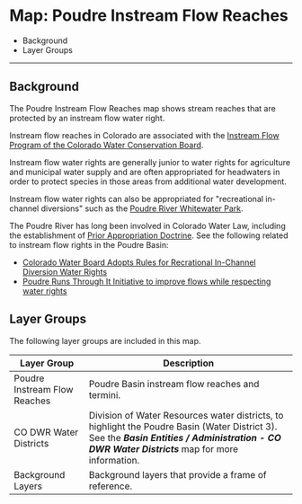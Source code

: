 # Map: Poudre Instream Flow Reaches

* Background
* Layer Groups

----------------

## Background

The Poudre Instream Flow Reaches map shows stream reaches that
are protected by an instream flow water right.

Instream flow reaches in Colorado are associated with the
[Instream Flow Program of the Colorado Water Conservation Board](https://cwcb.colorado.gov/focus-areas/ecosystem-health/instream-flow-program).

Instream flow water rights are generally junior to water rights for agriculture and municipal water supply
and are often appropriated for headwaters in order to protect species in those areas from additional water development.

Instream flow water rights can also be appropriated for "recreational in-channel diversions" such
as the [Poudre River Whitewater Park](https://www.fcgov.com/parks/poudre-river-park).

The Poudre River has long been involved in Colorado Water Law,
including the establishment of [Prior Appropriation Doctrine](https://www.poudreheritage.org/water-war-and-law/).
See the following related to instream flow rights in the Poudre Basin:

* [Colorado Water Board Adopts Rules for Recrational In-Channel Diversion Water Rights](https://www.martindale.com/zoning-planning-land-use-law/article_Holland-Hart-LLP_28992.htm)
* [Poudre Runs Through It Initiative to improve flows while respecting water rights](https://watercenter.colostate.edu/prti-action-initiatives/#1553620695847-1d0f7ddd-ba0c)

## Layer Groups

The following layer groups are included in this map.

| **Layer Group** | **Description** |
| -- | -- |
| Poudre Instream Flow Reaches | Poudre Basin instream flow reaches and termini. |
| CO DWR Water Districts | Division of Water Resources water districts, to highlight the Poudre Basin (Water District 3).  See the ***Basin Entities / Administration - CO DWR Water Districts*** map for more information. |
| Background Layers | Background layers that provide a frame of reference. |
